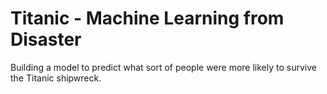 # Titanic - Machine Learning from Disaster
 Building a model to predict what sort of people were more likely to survive the Titanic shipwreck.
